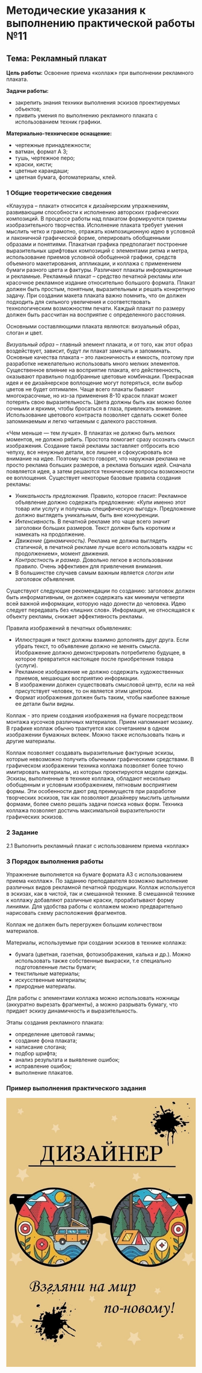 # Методические указания к выполнению практической работы №11

## Тема: Рекламный плакат

**Цель работы:** Освоение приема «коллаж» при выполнении рекламного плаката.

**Задачи работы:**

*   закрепить знания техники выполнения эскизов проектируемых объектов;
*   привить умения по выполнению рекламного плаката с использованием техник графики.

**Материально-техническое оснащение:**

*   чертежные принадлежности;
*   ватман, формат А 3;
*   тушь, чертежное перо;
*   краски, кисти;
*   цветные карандаши;
*   цветная бумага, фотоматериалы, клей.

### 1 Общие теоретические сведения

«Клаузура – плакат» относится к дизайнерским упражнениям, развивающим способности к исполнению авторских графических композиций. В процессе работы над плакатом формируются приемы изобразительного творчества. Исполнение плаката требует умения мыслить четко и грамотно, отражать композиционную идею в условной и лаконичной графической форме, оперировать обобщенными образами и понятиями. Плакатная графика предполагает построение выразительных шрифтовых композиций с элементами ритма и метра, использование приемов условной обобщенной графики, средств объемного макетирования, аппликации, и коллажа с применением бумаги разного цвета и фактуры. Различают плакаты информационные и рекламные. Рекламный плакат – средство печатной рекламы или красочное рекламное издание относительно большого формата. Плакат должен быть простым, понятным, выразительным и решать конкретную задачу. При создании макета плаката важно помнить, что он должен подходить для сильного увеличения и соответствовать технологическим возможностям печати. Каждый плакат по размеру должен быть рассчитан на восприятие с определенного расстояния.

Основными составляющими плаката являются: визуальный образ, слоган и цвет.

_Визуальный образ_ – главный элемент плаката, и от того, как этот образ воздействует, зависит, будут ли плакат замечать и запоминать. Основные качества плаката – это лаконичность и емкость, поэтому при разработке нежелательно использовать много мелких элементов. Существенное влияние на восприятие плаката, его действенность, оказывают правильно подобранные цветовые комбинации. Прекрасная идея и ее дизайнерское воплощение могут потеряться, если выбор цветов не будет оптимален. Чаще всего плакаты бывают многокрасочные, но из-за применения 8-10 красок плакат может потерять свою выразительность. Цвета должны быть как можно более сочными и яркими, чтобы бросаться в глаза, привлекать внимание. Использование цветового контраста позволяет сделать сюжет более запоминаемым и легко читаемым с далекого расстояния.

«Чем меньше — тем лучше». В плакатах не должно быть мелких моментов, не должно рябить. Простота помогает сразу осознать смысл изображения. Создание такой рекламы заставляет отбросить всю чепуху, все ненужные детали, все лишнее и сфокусировать все внимание на идее. Поэтому часто говорят, что наружная реклама не просто реклама больших размеров, а реклама больших идей. Сначала появляется идея, а затем решаются технические вопросы возможности ее воплощения. Существует некоторые базовые правила создания рекламы:

* _Уникальность предложения._ Правило, которое гласит: Рекламное объявление должно содержать предложение: «Купи именно этот товар или услугу и получишь специфическую выгоду». Предложение должно выглядеть уникальным, быть вне конкуренции.
* _Интенсивность._ В печатной рекламе это чаще всего значит заголовки больших размеров. Текст должен быть коротким и намекать на продолжение.
* _Движение (динамичность)._ Реклама не должна выглядеть статичной, в печатной рекламе лучше всего использовать кадры «с продолжением», момент движения.
* _Контрастность и размер._ Довольно легкое в использовании правило. Очень эффективен для привлечения внимания.
* В большинстве случаев самым важным является _слоган или заголовок объявления._

Существуют следующие рекомендации по созданию: заголовок должен быть информативным, он должен содержать как минимум четверти всей важной информации, которую надо донести до человека. Идею следует передавать без «лишних слов». Информация, не относящаяся к объекту рекламы, снижает эффективность рекламы.

Правила изображений в печатных объявлениях:

* Иллюстрация и текст должны взаимно дополнять друг друга. Если убрать текст, то объявление должно не менять смысла. Изображение должно демонстрировать потребителю будущее, в которое превратится настоящее после приобретения товара (услуги).
* Рекламное изображение не должно содержать художественных приемов, мешающих восприятию информации.
* В изображении должен существовать смысловой центр, если на ней присутствует человек, то он является этим центром.
* Формат изображения должен быть таким, чтобы наиболее важные ее детали были видны.

Коллаж - это прием создания изображения на бумаге посредством монтажа кусочков различных материалов. Прием напоминает мозаику. В графике коллаж обычно трактуется как сочетанием в одном изображении бумажных вклеек. Можно также использовать ткань и другие материалы.

Коллаж позволяет создавать выразительные фактурные эскизы, которые невозможно получить обычными графическими средствами. В графическом изображении техника коллажа позволяет более точно имитировать материалы, из которых проектируются модели одежды. Эскизы, выполненные в технике коллажа, обладают несколько обобщенным и условным изображением, пятновым восприятием формы. Эти особенности дают ряд преимуществ при разработке творческих эскизов, так как позволяют дизайнеру мыслить цельными формами, более смело решать задачи поиска новых форм. Техника коллажа позволяет достичь максимальной выразительности графических эскизов.

### 2 Задание

2.1 Выполнить рекламный плакат с использованием приема «коллаж»

### 3 Порядок выполнения работы

Упражнение выполняется на бумаге формата А3 с использованием приема «коллаж». По заданию преподавателя возможно выполнение различных видов рекламной печатной продукции. Коллаж используется в эскизах, как в чистой, так и смешанной технике. В смешанной технике к коллажу добавляют различные краски, прорабатывают форму линиями. Для удобства работы с коллажем можно предварительно нарисовать схему расположения фрагментов.

Коллаж не должен быть перегружен большим количеством материалов.

Материалы, используемые при создании эскизов в технике коллажа:

* бумага (цветная, газетная, фотоизображения, калька и др.). Можно использовать также собственные выкраски, т.е специально подготовленные листы бумаги;
* текстильные материалы; 
* искусственные материалы;
* природные материалы.

Для работы с элементами коллажа можно использовать ножницы (аккуратно вырезать фрагменты), а можно разрывать бумагу, что придает эскизу динамичность и выразительность.

Этапы создания рекламного плаката:

*   определение цветовой гаммы;
*   создание фона плаката;
*   написание слогана;
*   подбор шрифта;
*   анализ результата и выявление ошибок;
*   исправление ошибок;
*   выполнение плакатов.

### Пример выполнения практического задания

![D:\рабочий стол\Desktop\плакат Арт-Профи Сахарова.jpg](assets/drabochii_stoldesktopplakat_art-.jpeg)